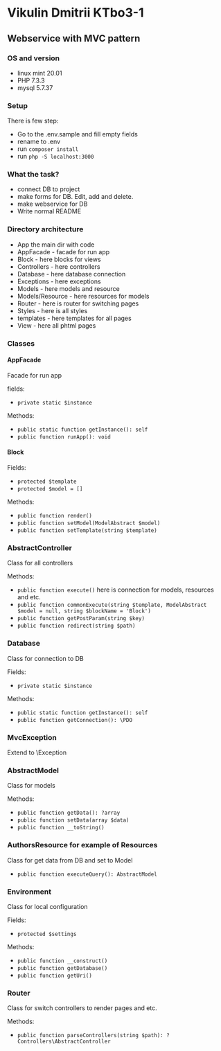 Vikulin Dmitrii KTbo3-1
==========
Webservice with MVC pattern
----------------------------------
### OS and version
- linux mint 20.01
- PHP 7.3.3
- mysql 5.7.37
### Setup
There is few step:
- Go to the .env.sample and fill empty fields
- rename to .env
- run `composer install`
- run `php -S localhost:3000`

### What the task?

- connect DB to project
- make forms for DB. Edit, add and delete.
- make webservice for DB
- Write normal README

### Directory architecture
- App the main dir with code
- AppFacade       - facade for run app
- Block           - here blocks for views
- Controllers     - here controllers
- Database        - here database connection
- Exceptions      - here exceptions
- Models          - here models and resource
- Models/Resource - here resources for models
- Router          - here is router for switching pages
- Styles          - here is all styles
- templates       - here templates for all pages
- View            - here all phtml pages

### Classes
#### AppFacade
Facade for run app

fields:
- `private static $instance`

Methods:
- `public static function getInstance(): self`
- `public function runApp(): void`

#### Block

Fields: 

- `protected $template`
- `protected $model = []`

Methods:

- `public function render()`
- `public function setModel(ModelAbstract $model)`
- `public function setTemplate(string $template)`

### AbstractController
Class for all controllers

Methods:
- `public function execute()` here is connection for models, resources and etc. 
- `public function commonExecute(string $template, ModelAbstract $model = null, string $blockName = 'Block')`
- `public function getPostParam(string $key)`
- `public function redirect(string $path)`

### Database
Class for connection to DB

Fields:

- `private static $instance`

Methods: 

- `public static function getInstance(): self`
- `public function getConnection(): \PDO`

### MvcException
Extend to \Exception

### AbstractModel
Class for models

Methods:

- `public function getData(): ?array`
- `public function setData(array $data)`
- `public function __toString()`

### AuthorsResource for example of Resources
Class for get data from DB and set to Model

- `public function executeQuery(): AbstractModel`

### Environment 
Class for local configuration

Fields:

- `protected $settings`

Methods: 

- `public function __construct()`
- `public function getDatabase()`
- `public function getUri()`

### Router
Class for switch controllers to render pages and etc.

Methods: 

- `public function parseControllers(string $path): ?Controllers\AbstractController`

